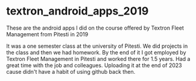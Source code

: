 # textron_android_apps_2019
These are the android apps I did on the course offered by Textron Fleet Management from Pitesti in 2019

It was a one semester class at the university of Pitesti. We did projects in the class and then we had homework. By the end of it I got employed by Textron Fleet Management in Pitesti
and worked there for 1.5 years. Had a great time with the job and colleagues. Uploading it at the end of 2023 cause didn't have a habit of using github back then.
